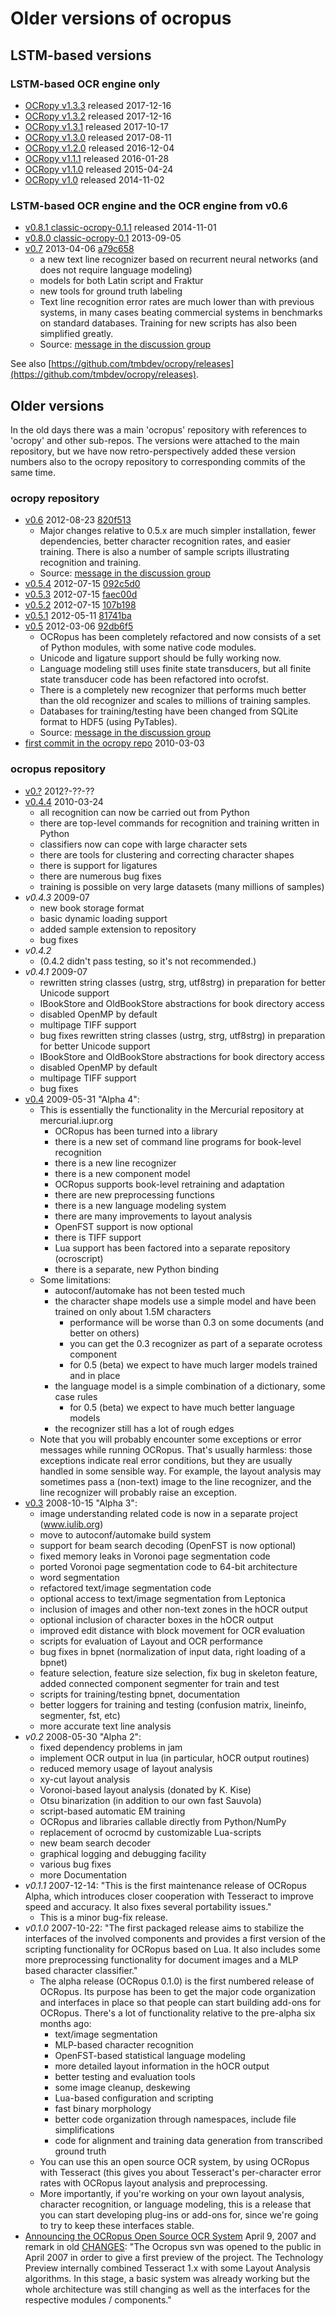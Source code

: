 # Older versions of ocropus

## LSTM-based versions
### LSTM-based OCR engine only
* [OCRopy v1.3.3](https://github.com/tmbdev/ocropy/releases/tag/v1.3.3) released 2017-12-16
* [OCRopy v1.3.2](https://github.com/tmbdev/ocropy/releases/tag/v1.3.2) released 2017-12-16
* [OCRopy v1.3.1](https://github.com/tmbdev/ocropy/releases/tag/v1.3.1) released 2017-10-17
* [OCRopy v1.3.0](https://github.com/tmbdev/ocropy/releases/tag/v1.3.0) released 2017-08-11
* [OCRopy v1.2.0](https://github.com/tmbdev/ocropy/releases/tag/v1.2.0) released 2016-12-04
* [OCRopy v1.1.1](https://github.com/tmbdev/ocropy/releases/tag/v1.1.1) released 2016-01-28
* [OCRopy v1.1.0](https://github.com/tmbdev/ocropy/releases/tag/v1.1.0) released 2015-04-24
* [OCRopy v1.0](https://github.com/tmbdev/ocropy/releases/tag/v1.0) released 2014-11-02

### LSTM-based OCR engine and the OCR engine from v0.6
* [v0.8.1 classic-ocropy-0.1.1](https://github.com/tmbdev/ocropy/releases/tag/v0.8.1) released 2014-11-01
* [v0.8.0 classic-ocropy-0.1](https://github.com/tmbdev/ocropy/releases/tag/v0.8.0) 2013-09-05
* [v0.7](https://github.com/tmbdev/ocropy/releases/tag/v0.7) 2013-04-06 [a79c658](https://github.com/tmbdev/ocropy/commit/a79c6581171a63d5adffeaf8692d6b550b74bff5)
    * a new text line recognizer based on recurrent neural networks (and does not require language modeling)
    * models for both Latin script and Fraktur
    * new tools for ground truth labeling
    * Text line recognition error rates are much lower than with previous systems, in many cases beating commercial systems in benchmarks on standard databases. Training for new scripts has also been simplified greatly.
    * Source: [message in the discussion group](https://groups.google.com/forum/#!msg/ocropus/Jpqz_Kc9M8g/y1uIZQTwfbQJ)

See also [https://github.com/tmbdev/ocropy/releases](https://github.com/tmbdev/ocropy/releases).

## Older versions
In the old days there was a main 'ocropus' repository with references to 'ocropy' and other sub-repos. The versions were attached to the main repository, but we have now retro-perspectively added these version numbers also to the ocropy repository to corresponding commits of the same time.
### ocropy repository
* [v0.6](https://github.com/tmbdev/ocropy/releases/tag/v0.6) 2012-08-23 [820f513](https://github.com/tmbdev/ocropy/tree/820f513f8b987a)
    * Major changes relative to 0.5.x are much simpler installation, fewer dependencies, better character recognition rates, and easier training.  There is also a number of sample scripts illustrating recognition and training.
    * Source: [message in the discussion group](https://groups.google.com/forum/#!msg/ocropus/L-BJyrPcTYM/784w6OSv3fMJ)
* [v0.5.4](https://github.com/tmbdev/ocropy/releases/tag/v0.5.4) 2012-07-15 [092c5d0](https://github.com/tmbdev/ocropy/tree/092c5d081163)
* [v0.5.3](https://github.com/tmbdev/ocropy/releases/tag/v0.5.3) 2012-07-15 [faec00d](https://github.com/tmbdev/ocropy/commit/faec00de3fb46984443dda641e6244d6881bd50f)
* [v0.5.2](https://github.com/tmbdev/ocropy/releases/tag/v0.5.2) 2012-07-15 [107b198](https://github.com/tmbdev/ocropy/commit/107b1983324bb29a62348912c3fe471f42d0bbc1)
* [v0.5.1](https://github.com/tmbdev/ocropy/releases/tag/v0.5.1) 2012-05-11 [81741ba](https://github.com/tmbdev/ocropy/commit/81741ba1231d157f49823cde6252fffdf6d18c29)
* [v0.5](https://github.com/tmbdev/ocropy/releases/tag/v0.5) 2012-03-06 [92db6f5](https://github.com/tmbdev/ocropy/tree/92db6f51bbe6)
   * OCRopus has been completely refactored and now consists of a set of Python modules, with some native code modules.
   * Unicode and ligature support should be fully working now.
   * Language modeling still uses finite state transducers, but all finite state transducer code has been refactored into ocrofst.
   * There is a completely new recognizer that performs much better than the old recognizer and scales to millions of training samples.
   * Databases for training/testing have been changed from SQLite format to HDF5 (using PyTables).
   * Source: [message in the discussion group](https://groups.google.com/forum/#!topic/ocropus/S73OMtJdVmw/discussion)
* [first commit in the ocropy repo](https://github.com/tmbdev/ocropy/commit/ec43558af20a) 2010-03-03

### ocropus repository
* [v0.?](https://github.com/zuphilip/ocropus-from-searchcode) 2012?-??-??
* [v0.4.4](https://github.com/michaelyin/ocropus-git/tree/ba6930627f3f) 2010-03-24
    * all recognition can now be carried out from Python
    * there are top-level commands for recognition and training written in Python
    * classifiers now can cope with large character sets
    * there are tools for clustering and correcting character shapes
    * there is support for ligatures
    * there are numerous bug fixes
    * training is possible on very large datasets (many millions of samples) 
* _v0.4.3_ 2009-07
    * new book storage format
    * basic dynamic loading support
    * added sample extension to repository
    * bug fixes 
* _v0.4.2_
   * (0.4.2 didn't pass testing, so it's not recommended.) 
* _v0.4.1_ 2009-07
    * rewritten string classes (ustrg, strg, utf8strg) in preparation for better Unicode support
    * IBookStore and OldBookStore abstractions for book directory access
    * disabled OpenMP by default
    * multipage TIFF support
    * bug fixes     rewritten string classes (ustrg, strg, utf8strg) in preparation for better Unicode support
    * IBookStore and OldBookStore abstractions for book directory access
    * disabled OpenMP by default
    * multipage TIFF support
    * bug fixes 
* [v0.4](https://github.com/michaelyin/ocropus-git/tree/4ab75dc0dc9b) 2009-05-31 "Alpha 4":
    * This is essentially the functionality in the Mercurial repository at mercurial.iupr.org
        * OCRopus has been turned into a library
        * there is a new set of command line programs for book-level recognition
        * there is a new line recognizer
        * there is a new component model
        * OCRopus supports book-level retraining and adaptation
        * there are new preprocessing functions
        * there is a new language modeling system
        * there are many improvements to layout analysis
        * OpenFST support is now optional
        * there is TIFF support
        * Lua support has been factored into a separate repository (ocroscript)
        * there is a separate, new Python binding 
    * Some limitations:
        * autoconf/automake has not been tested much
        * the character shape models use a simple model and have been trained on only about 1.5M characters
            * performance will be worse than 0.3 on some documents (and better on others)
            * you can get the 0.3 recognizer as part of a separate ocrotess component
            * for 0.5 (beta) we expect to have much larger models trained and in place 
        * the language model is a simple combination of a dictionary, some case rules
            * for 0.5 (beta) we expect to have much better language models 
        * the recognizer still has a lot of rough edges 
    * Note that you will probably encounter some exceptions or error messages while running OCRopus. That's usually harmless: those exceptions indicate real error conditions, but they are usually handled in some sensible way. For example, the layout analysis may sometimes pass a (non-text) image to the line recognizer, and the line recognizer will probably raise an exception. 
* [v0.3](https://github.com/michaelyin/ocropus-git/tree/d39c2e3) 2008-10-15 "Alpha 3":
    * image understanding related code is now in a separate project (www.iulib.org)
    * move to autoconf/automake build system
    * support for beam search decoding (OpenFST is now optional)
    * fixed memory leaks in Voronoi page segmentation code
    * ported Voronoi page segmentation code to 64-bit architecture
    * word segmentation
    * refactored text/image segmentation code
    * optional access to text/image segmentation from Leptonica
    * inclusion of images and other non-text zones in the hOCR output
    * optional inclusion of character boxes in the hOCR output
    * improved edit distance with block movement for OCR evaluation
    * scripts for evaluation of Layout and OCR performance
    * bug fixes in bpnet (normalization of input data, right loading of a bpnet)
    * feature selection, feature size selection, fix bug in skeleton feature, added connected component segmenter for train and test
    * scripts for training/testing bpnet, documentation
    * better loggers for training and testing (confusion matrix, lineinfo, segmenter, fst, etc)
    * more accurate text line analysis 
* _v0.2_ 2008-05-30 "Alpha 2":
    * fixed dependency problems in jam
    * implement OCR output in lua (in particular, hOCR output routines)
    * reduced memory usage of layout analysis
    * xy-cut layout analysis
    * Voronoi-based layout analysis (donated by K. Kise)
    * Otsu binarization (in addition to our own fast Sauvola)
    * script-based automatic EM training
    * OCRopus and libraries callable directly from Python/NumPy
    * replacement of ocrocmd by customizable Lua-scripts
    * new beam search decoder
    * graphical logging and debugging facility
    * various bug fixes
    * more Documentation 
* _v0.1.1_ 2007-12-14: "This is the first maintenance release of OCRopus Alpha, which introduces closer cooperation with Tesseract to improve speed and accuracy. It also fixes several portability issues."
    * This is a minor bug-fix release. 
* _v0.1.0_ 2007-10-22: "The first packaged release aims to stabilize the interfaces of the involved components and provides a first version of the scripting functionality for OCRopus based on Lua. It also includes some more preprocessing functionality for document images and a MLP based character classifier."
    * The alpha release (OCRopus 0.1.0) is the first numbered release of OCRopus. Its purpose has been to get the major code organization and interfaces in place so that people can start building add-ons for OCRopus. There's a lot of functionality relative to the pre-alpha six months ago:
        * text/image segmentation
        * MLP-based character recognition
        * OpenFST-based statistical language modeling
        * more detailed layout information in the hOCR output
        * better testing and evaluation tools
        * some image cleanup, deskewing
        * Lua-based configuration and scripting
        * fast binary morphology
        * better code organization through namespaces, include file simplifications
        * code for alignment and training data generation from transcribed ground truth 
    * You can use this an open source OCR system, by using OCRopus with Tesseract (this gives you about Tesseract's per-character error rates with OCRopus layout analysis and preprocessing.
    * More importantly, if you're working on your own layout analysis, character recognition, or language modeling, this is a release that you can start developing plug-ins or add-ons for, since we're going to try to keep these interfaces stable. 
* [Announcing the OCRopus Open Source OCR System](https://developers.googleblog.com/2007/04/announcing-ocropus-open-source-ocr.html) April 9, 2007 and remark in old [CHANGES](https://github.com/michaelyin/ocropus-git/blob/d39c2e396b2afa700932a0523d06bc4a246a2ec2/CHANGES): "The Ocropus svn was opened to the public in April 2007 in order to give a first preview of the project. The Technology Preview internally combined Tesseract 1.x with some Layout Analysis algorithms. In this stage, a basic system was already working but the whole architecture was still changing as well as the interfaces for the respective modules / components."